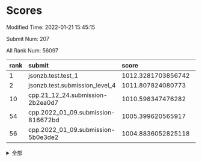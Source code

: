 # Scores

Modified Time: 2022-01-21 15:45:15

Submit Num: 207

All Rank Num: 56097

| rank |               submit               |       score        |       sigma        | pk_num |
| :--- | :--------------------------------- | :----------------- | :----------------- | :----- |
| 1    | jsonzb.test.test_1                 | 1012.3281703856742 | 0.7818520691984072 | 1084   |
| 2    | jsonzb.test.submission_level_4     | 1011.807824080773  | 0.8041040830297981 | 1083   |
| 10   | cpp.21_12_24.submission-2b2ea0d7   | 1010.598347476282  | 0.7882651165666418 | 1087   |
| 54   | cpp.2022_01_09.submission-816672bd | 1005.399620565917  | 0.7086612110394749 | 1087   |
| 56   | cpp.2022_01_09.submission-5b0e3de2 | 1004.8836052825118 | 0.7189576504030146 | 1083   |


<details>
<summary>全部</summary>

| rank |                 submit                 |       score        |       sigma        | pk_num |
| :--- | :------------------------------------- | :----------------- | :----------------- | :----- |
| 1    | jsonzb.test.test_1                     | 1012.3281703856742 | 0.7818520691984072 | 1084   |
| 2    | jsonzb.test.submission_level_4         | 1011.807824080773  | 0.8041040830297981 | 1083   |
| 3    | gobigger.level_3.submission_level_3_0  | 1011.3817137728913 | 0.7605149009332376 | 1081   |
| 4    | gobigger.level_3.submission_level_3_45 | 1011.1714149659159 | 0.78588058419148   | 1086   |
| 5    | gobigger.level_3.submission_level_3_35 | 1011.1188032732349 | 0.7667410384726806 | 1088   |
| 6    | gobigger.level_3.submission_level_3_44 | 1010.8734902921507 | 0.7694403453644195 | 1082   |
| 7    | gobigger.level_3.submission_level_3_13 | 1010.7728300351683 | 0.7539643641875516 | 1087   |
| 8    | gobigger.level_3.submission_level_3_49 | 1010.7533790845694 | 0.7784852151120838 | 1084   |
| 9    | gobigger.level_3.submission_level_3_4  | 1010.692864998656  | 0.7635199042583621 | 1080   |
| 10   | cpp.21_12_24.submission-2b2ea0d7       | 1010.598347476282  | 0.7882651165666418 | 1087   |
| 11   | gobigger.level_3.submission_level_3_48 | 1010.5805670389592 | 0.7547086256943772 | 1083   |
| 12   | gobigger.level_3.submission_level_3_28 | 1010.487692581773  | 0.7439777916174747 | 1084   |
| 13   | gobigger.level_3.submission_level_3_19 | 1010.3809938654852 | 0.7625976464877008 | 1088   |
| 14   | gobigger.level_3.submission_level_3_18 | 1010.3685087913758 | 0.7669743946414623 | 1084   |
| 15   | gobigger.level_3.submission_level_3_40 | 1010.3137149285232 | 0.7539357569282202 | 1086   |
| 16   | gobigger.level_3.submission_level_3_1  | 1010.2979326311889 | 0.767285051760595  | 1083   |
| 17   | gobigger.level_3.submission_level_3_9  | 1010.2238779053056 | 0.7619661848258276 | 1086   |
| 18   | gobigger.level_3.submission_level_3_16 | 1010.2045027023871 | 0.757734140305114  | 1083   |
| 19   | gobigger.level_3.submission_level_3_25 | 1010.1628419776008 | 0.7813331089054215 | 1081   |
| 20   | gobigger.level_3.submission_level_3_11 | 1010.1573275834625 | 0.7583489724666381 | 1082   |
| 21   | gobigger.level_3.submission_level_3_27 | 1010.0202510977491 | 0.7604381224917589 | 1081   |
| 22   | gobigger.level_3.submission_level_3_42 | 1010.0027810832433 | 0.7676167611445485 | 1084   |
| 23   | gobigger.level_3.submission_level_3_24 | 1009.9495306643439 | 0.750702345832239  | 1080   |
| 24   | gobigger.level_3.submission_level_3_6  | 1009.9184601950803 | 0.786181128298232  | 1084   |
| 25   | gobigger.level_3.submission_level_3_2  | 1009.9004365859166 | 0.7509555492359925 | 1084   |
| 26   | gobigger.level_3.submission_level_3_15 | 1009.884907492829  | 0.7727643170549294 | 1091   |
| 27   | gobigger.level_3.submission_level_3_33 | 1009.7720498697623 | 0.7396135569550213 | 1083   |
| 28   | gobigger.level_3.submission_level_3_21 | 1009.683992831824  | 0.7480375489370156 | 1083   |
| 29   | gobigger.level_3.submission_level_3_7  | 1009.6679133250092 | 0.7524512110722165 | 1084   |
| 30   | gobigger.level_3.submission_level_3_26 | 1009.6513835277815 | 0.751652991756889  | 1082   |
| 31   | gobigger.level_3.submission_level_3_17 | 1009.6086178753033 | 0.7733431389703916 | 1078   |
| 32   | gobigger.level_3.submission_level_3_46 | 1009.6038126147549 | 0.7438052850792304 | 1084   |
| 33   | gobigger.level_3.submission_level_3_8  | 1009.5989709302637 | 0.7606306551702363 | 1086   |
| 34   | gobigger.level_3.submission_level_3_23 | 1009.5424678875515 | 0.7619669672553828 | 1082   |
| 35   | gobigger.level_3.submission_level_3_39 | 1009.531298392458  | 0.7558037043917085 | 1088   |
| 36   | gobigger.level_3.submission_level_3_14 | 1009.5168867621078 | 0.7491942866156525 | 1085   |
| 37   | gobigger.level_3.submission_level_3_31 | 1009.4991831593121 | 0.746586527990684  | 1084   |
| 38   | gobigger.level_3.submission_level_3_22 | 1009.4870082098807 | 0.740516330448774  | 1090   |
| 39   | gobigger.level_3.submission_level_3_30 | 1009.276500861124  | 0.7464497060688452 | 1085   |
| 40   | gobigger.level_3.submission_level_3_20 | 1009.2466543508943 | 0.7391702565071737 | 1080   |
| 41   | gobigger.level_3.submission_level_3_43 | 1009.2232971497698 | 0.742802433880657  | 1089   |
| 42   | gobigger.level_3.submission_level_3_34 | 1009.2185759580804 | 0.7573313372512066 | 1085   |
| 43   | gobigger.level_3.submission_level_3_47 | 1008.9958675906388 | 0.7467136259145069 | 1083   |
| 44   | gobigger.level_3.submission_level_3_32 | 1008.9824026816649 | 0.7620378704344306 | 1083   |
| 45   | gobigger.level_3.submission_level_3_3  | 1008.943525934139  | 0.7511826863830513 | 1081   |
| 46   | gobigger.level_3.submission_level_3_29 | 1008.8613609603458 | 0.7600444640693779 | 1084   |
| 47   | gobigger.level_3.submission_level_3_38 | 1008.8408573551533 | 0.7552749686085932 | 1082   |
| 48   | gobigger.level_3.submission_level_3_36 | 1008.8371123277975 | 0.7599599257803895 | 1083   |
| 49   | gobigger.level_3.submission_level_3_41 | 1008.8094442304374 | 0.7373195200195966 | 1083   |
| 50   | gobigger.level_3.submission_level_3_12 | 1008.5774593791973 | 0.7514314053197878 | 1084   |
| 51   | gobigger.level_3.submission_level_3_5  | 1008.5015345362053 | 0.7454229769225852 | 1083   |
| 52   | gobigger.level_3.submission_level_3_10 | 1008.4103629826171 | 0.7247707512543484 | 1083   |
| 53   | gobigger.level_3.submission_level_3_37 | 1007.7757814604144 | 0.7482547460700878 | 1084   |
| 54   | cpp.2022_01_09.submission-816672bd     | 1005.399620565917  | 0.7086612110394749 | 1087   |
| 55   | gobigger.level_1.submission_level_1_30 | 1004.9635507026027 | 0.7162346186536891 | 1086   |
| 56   | cpp.2022_01_09.submission-5b0e3de2     | 1004.8836052825118 | 0.7189576504030146 | 1083   |
| 57   | gobigger.level_1.submission_level_1_34 | 1004.6407145872862 | 0.7128490920288694 | 1084   |
| 58   | gobigger.level_1.submission_level_1_35 | 1004.5469641023749 | 0.7150466439183246 | 1081   |
| 59   | gobigger.level_1.submission_level_1_27 | 1004.5288919274378 | 0.7106960903648744 | 1087   |
| 60   | gobigger.level_1.submission_level_1_3  | 1004.5114583412836 | 0.7039412565168438 | 1083   |
| 61   | gobigger.level_1.submission_level_1_20 | 1004.4771246428008 | 0.7149659028638493 | 1086   |
| 62   | gobigger.level_1.submission_level_1_31 | 1004.2214853414823 | 0.7247067268000932 | 1086   |
| 63   | gobigger.level_1.submission_level_1_29 | 1004.1905665338593 | 0.7173255526989495 | 1083   |
| 64   | gobigger.level_1.submission_level_1_6  | 1004.0209316755287 | 0.7278372521159396 | 1084   |
| 65   | gobigger.level_1.submission_level_1_12 | 1003.9694790254248 | 0.7193707970844779 | 1084   |
| 66   | gobigger.level_1.submission_level_1_26 | 1003.8811201965674 | 0.7125865401364316 | 1084   |
| 67   | gobigger.level_1.submission_level_1_48 | 1003.8634724946671 | 0.7099865771752675 | 1079   |
| 68   | gobigger.level_1.submission_level_1_41 | 1003.8629661570171 | 0.711685858110201  | 1088   |
| 69   | gobigger.level_1.submission_level_1_11 | 1003.8131385047809 | 0.7100763895165099 | 1088   |
| 70   | gobigger.level_1.submission_level_1_24 | 1003.8080914603012 | 0.7256044309359535 | 1082   |
| 71   | gobigger.level_1.submission_level_1_22 | 1003.7397102619283 | 0.72142056345063   | 1087   |
| 72   | gobigger.level_1.submission_level_1_15 | 1003.7068585730126 | 0.7168140168540883 | 1086   |
| 73   | gobigger.level_1.submission_level_1_7  | 1003.6525251535926 | 0.7165717434249241 | 1090   |
| 74   | gobigger.level_1.submission_level_1_47 | 1003.6108477342425 | 0.7182599369753391 | 1085   |
| 75   | gobigger.level_1.submission_level_1_21 | 1003.5556941986385 | 0.7156736102602127 | 1087   |
| 76   | gobigger.level_1.submission_level_1_19 | 1003.5297244159035 | 0.7178209482922374 | 1076   |
| 77   | gobigger.level_1.submission_level_1_25 | 1003.4972383197958 | 0.7164587787542822 | 1083   |
| 78   | gobigger.level_1.submission_level_1_13 | 1003.4845967730515 | 0.711395287341498  | 1086   |
| 79   | gobigger.level_1.submission_level_1_9  | 1003.4526010038995 | 0.7051368407509633 | 1086   |
| 80   | gobigger.level_1.submission_level_1_8  | 1003.4348397184915 | 0.7213659937750204 | 1086   |
| 81   | gobigger.level_1.submission_level_1_18 | 1003.3117169816265 | 0.715342919710394  | 1084   |
| 82   | gobigger.level_1.submission_level_1_46 | 1003.1453458853235 | 0.7154099511329742 | 1083   |
| 83   | gobigger.level_1.submission_level_1_33 | 1003.1322193374549 | 0.7267975255738851 | 1081   |
| 84   | gobigger.level_1.submission_level_1_49 | 1003.0713464020408 | 0.7240966407692359 | 1084   |
| 85   | gobigger.level_1.submission_level_1_16 | 1002.9769367546239 | 0.7119368755784629 | 1083   |
| 86   | gobigger.level_1.submission_level_1_43 | 1002.9767218728621 | 0.715816157727369  | 1081   |
| 87   | gobigger.level_1.submission_level_1_23 | 1002.9188353069757 | 0.7144583546207814 | 1086   |
| 88   | gobigger.level_1.submission_level_1_32 | 1002.8841224803477 | 0.7195550448866589 | 1084   |
| 89   | gobigger.level_1.submission_level_1_40 | 1002.8710739858336 | 0.7154356347445918 | 1082   |
| 90   | gobigger.level_1.submission_level_1_39 | 1002.837594151586  | 0.7280018426874217 | 1087   |
| 91   | gobigger.level_1.submission_level_1_1  | 1002.7637667084276 | 0.7123504307172543 | 1087   |
| 92   | gobigger.level_1.submission_level_1_28 | 1002.7346763909816 | 0.6992229292025448 | 1081   |
| 93   | gobigger.level_1.submission_level_1_0  | 1002.6529794722792 | 0.7224817885648356 | 1089   |
| 94   | gobigger.level_1.submission_level_1_14 | 1002.6442172090505 | 0.7178321008148123 | 1085   |
| 95   | gobigger.level_1.submission_level_1_37 | 1002.5387032079298 | 0.7108649105731017 | 1082   |
| 96   | gobigger.level_1.submission_level_1_10 | 1002.5362781781771 | 0.7169969747610767 | 1080   |
| 97   | gobigger.level_1.submission_level_1_17 | 1002.1642099864534 | 0.7120645899323805 | 1083   |
| 98   | gobigger.level_1.submission_level_1_4  | 1002.1060992424469 | 0.7295812699366208 | 1091   |
| 99   | gobigger.level_1.submission_level_1_44 | 1002.0806419410884 | 0.7045459521674906 | 1083   |
| 100  | gobigger.level_1.submission_level_1_2  | 1002.0769997496928 | 0.7136254760692115 | 1081   |
| 101  | gobigger.level_1.submission_level_1_5  | 1002.0419372071958 | 0.7140146060606073 | 1088   |
| 102  | gobigger.level_1.submission_level_1_45 | 1001.987764509786  | 0.7190369388436236 | 1085   |
| 103  | gobigger.level_1.submission_level_1_38 | 1001.8019073599146 | 0.7114212387569214 | 1082   |
| 104  | gobigger.level_1.submission_level_1_36 | 1001.6933157653401 | 0.7063515050170718 | 1080   |
| 105  | gobigger.level_1.submission_level_1_42 | 1001.1205824073334 | 0.7086022339372027 | 1088   |
| 106  | gobigger.random.submission_random_20   | 997.2440516234919  | 0.7197829071144732 | 1085   |
| 107  | gobigger.random.submission_random_9    | 997.202648130467   | 0.6948107351791358 | 1086   |
| 108  | gobigger.random.submission_random_24   | 996.9833299020703  | 0.703344388935475  | 1082   |
| 109  | gobigger.random.submission_random_32   | 996.8342531368183  | 0.7238617124846038 | 1082   |
| 110  | gobigger.random.submission_random_2    | 996.8091540303042  | 0.7215665636430255 | 1082   |
| 111  | gobigger.random.submission_random_37   | 996.7517693026169  | 0.7052104334948259 | 1083   |
| 112  | gobigger.random.submission_random_15   | 996.6772534857539  | 0.7169336294270132 | 1081   |
| 113  | gobigger.random.submission_random_7    | 996.6259519614284  | 0.7161384430490977 | 1083   |
| 114  | gobigger.random.submission_random_8    | 996.6061890509627  | 0.7156789937506051 | 1083   |
| 115  | gobigger.random.submission_random_14   | 996.5424361075004  | 0.7144591018626417 | 1087   |
| 116  | gobigger.random.submission_random_26   | 996.5313613092216  | 0.7159293852063685 | 1086   |
| 117  | gobigger.random.submission_random_17   | 996.5216017564475  | 0.6997199073541042 | 1085   |
| 118  | gobigger.random.submission_random_40   | 996.4911305078006  | 0.7017910807245791 | 1089   |
| 119  | gobigger.random.submission_random_25   | 996.3445737181898  | 0.6959399008338063 | 1088   |
| 120  | gobigger.random.submission_random_23   | 996.22848338241    | 0.7084847838930391 | 1083   |
| 121  | gobigger.random.submission_random_12   | 996.2189722984746  | 0.7027739652533295 | 1083   |
| 122  | gobigger.random.submission_random_48   | 996.1637501000708  | 0.7125761781161949 | 1083   |
| 123  | gobigger.random.submission_random_18   | 996.1430730678578  | 0.7118550077156288 | 1082   |
| 124  | gobigger.random.submission_random_29   | 996.1201859208817  | 0.7102729732032347 | 1086   |
| 125  | gobigger.random.submission_random_39   | 996.1032256593736  | 0.7134969502526461 | 1086   |
| 126  | gobigger.random.submission_random_11   | 996.0495683104979  | 0.7021176401244759 | 1084   |
| 127  | gobigger.random.submission_random_36   | 995.9739330985965  | 0.7072795834957099 | 1080   |
| 128  | gobigger.random.submission_random_38   | 995.9624285674525  | 0.7077456979548314 | 1083   |
| 129  | gobigger.random.submission_random_45   | 995.953646062914   | 0.7142313802541304 | 1082   |
| 130  | gobigger.random.submission_random_19   | 995.8384954963512  | 0.69935305859196   | 1085   |
| 131  | gobigger.random.submission_random_13   | 995.8035670896253  | 0.7098470798144695 | 1082   |
| 132  | gobigger.random.submission_random_46   | 995.777605611647   | 0.7166415772723045 | 1088   |
| 133  | gobigger.random.submission_random_16   | 995.7687697653433  | 0.720040236721532  | 1081   |
| 134  | gobigger.random.submission_random_21   | 995.7683378911562  | 0.7083563999216902 | 1085   |
| 135  | gobigger.random.submission_random_30   | 995.7365656654375  | 0.7227337317394257 | 1079   |
| 136  | gobigger.random.submission_random_27   | 995.6706997900445  | 0.725474762421356  | 1080   |
| 137  | gobigger.random.submission_random_49   | 995.576732450733   | 0.7110702142030301 | 1089   |
| 138  | gobigger.random.submission_random_47   | 995.5522994633219  | 0.7209622353128451 | 1086   |
| 139  | gobigger.random.submission_random_31   | 995.5332937000666  | 0.7021182850225286 | 1082   |
| 140  | gobigger.random.submission_random_28   | 995.5228349074969  | 0.7108985064155005 | 1084   |
| 141  | gobigger.random.submission_random_4    | 995.5037857935683  | 0.7109542084979342 | 1089   |
| 142  | gobigger.random.submission_random_10   | 995.449280592466   | 0.7164832289687579 | 1084   |
| 143  | gobigger.random.submission_random_1    | 995.4372070591322  | 0.7077211526454085 | 1085   |
| 144  | gobigger.random.submission_random_42   | 995.3815238819877  | 0.709848257283202  | 1084   |
| 145  | gobigger.random.submission_random_5    | 995.366876814148   | 0.7105125237375545 | 1085   |
| 146  | gobigger.random.submission_random_43   | 995.3159845704197  | 0.7097891628937634 | 1081   |
| 147  | gobigger.random.submission_random_44   | 995.2777914148081  | 0.701359769853835  | 1083   |
| 148  | gobigger.random.submission_random_22   | 995.262010757773   | 0.7113400175099139 | 1081   |
| 149  | gobigger.random.submission_random_35   | 995.2604855479491  | 0.724326585505612  | 1087   |
| 150  | gobigger.random.submission_random_3    | 995.1209502009181  | 0.7044420794095522 | 1086   |
| 151  | gobigger.random.submission_random_6    | 995.0599182820368  | 0.7281732590436705 | 1087   |
| 152  | gobigger.random.submission_random_0    | 995.0456206310739  | 0.7210432958165066 | 1083   |
| 153  | gobigger.random.submission_random_41   | 994.9069708513963  | 0.7188368494184241 | 1083   |
| 154  | gobigger.random.submission_random_34   | 994.8952071648093  | 0.7088648091912119 | 1080   |
| 155  | gobigger.random.submission_random_33   | 994.7495672494061  | 0.738783251581101  | 1090   |
| 156  | gobigger.level_2.submission_level_2_20 | 994.1161653774789  | 0.7325680960275208 | 1083   |
| 157  | gobigger.level_2.submission_level_2_21 | 993.9706721889451  | 0.7360930935209327 | 1081   |
| 158  | gobigger.level_2.submission_level_2_44 | 993.8977946435875  | 0.7412068929097506 | 1083   |
| 159  | gobigger.level_2.submission_level_2_17 | 993.8310837947399  | 0.7403040255104261 | 1084   |
| 160  | gobigger.level_2.submission_level_2_12 | 993.7713971336415  | 0.7397139494690805 | 1085   |
| 161  | gobigger.level_2.submission_level_2_5  | 993.6830244143252  | 0.7393032214824644 | 1081   |
| 162  | gobigger.level_2.submission_level_2_9  | 993.0562351091305  | 0.7296941080630243 | 1083   |
| 163  | gobigger.level_2.submission_level_2_34 | 992.9888401747653  | 0.7255052531641033 | 1090   |
| 164  | gobigger.level_2.submission_level_2_15 | 992.8599270603426  | 0.7315539645072847 | 1084   |
| 165  | gobigger.level_2.submission_level_2_23 | 992.8317198358025  | 0.7331154411541068 | 1085   |
| 166  | gobigger.level_2.submission_level_2_49 | 992.7177753773416  | 0.7411284551406109 | 1082   |
| 167  | gobigger.level_2.submission_level_2_1  | 992.6725340843323  | 0.7472023633490369 | 1079   |
| 168  | gobigger.level_2.submission_level_2_11 | 992.6648613415232  | 0.7189153161263292 | 1086   |
| 169  | gobigger.level_2.submission_level_2_36 | 992.6088988010064  | 0.7347390159272471 | 1085   |
| 170  | gobigger.level_2.submission_level_2_33 | 992.5226406190382  | 0.7335903950103053 | 1083   |
| 171  | gobigger.level_2.submission_level_2_7  | 992.4664452944621  | 0.7352746086039655 | 1084   |
| 172  | gobigger.level_2.submission_level_2_14 | 992.3356898401556  | 0.7356512476856071 | 1083   |
| 173  | gobigger.level_2.submission_level_2_43 | 992.329993200313   | 0.7366600382415701 | 1084   |
| 174  | gobigger.level_2.submission_level_2_31 | 992.3012752539698  | 0.7484986926133446 | 1085   |
| 175  | gobigger.level_2.submission_level_2_29 | 992.2847376211477  | 0.7457430161554855 | 1082   |
| 176  | gobigger.level_2.submission_level_2_35 | 992.2143233281472  | 0.7350461349129531 | 1085   |
| 177  | gobigger.level_2.submission_level_2_32 | 992.2003105865031  | 0.7449001536065121 | 1083   |
| 178  | gobigger.level_2.submission_level_2_24 | 992.0775934000551  | 0.7551850678400521 | 1084   |
| 179  | gobigger.level_2.submission_level_2_48 | 992.0709463905451  | 0.7446022830957142 | 1078   |
| 180  | gobigger.level_2.submission_level_2_38 | 992.067689367103   | 0.7362886558022079 | 1082   |
| 181  | gobigger.level_2.submission_level_2_22 | 992.0669232889455  | 0.7429138763197903 | 1087   |
| 182  | gobigger.level_2.submission_level_2_4  | 992.0418401119387  | 0.7487050580193714 | 1081   |
| 183  | gobigger.level_2.submission_level_2_45 | 991.9988957095803  | 0.7500508678180366 | 1088   |
| 184  | gobigger.level_2.submission_level_2_46 | 991.9698398502895  | 0.7512435440745262 | 1083   |
| 185  | gobigger.level_2.submission_level_2_18 | 991.8781537927172  | 0.7480832384198927 | 1087   |
| 186  | gobigger.level_2.submission_level_2_0  | 991.8507649355956  | 0.7506644371361239 | 1080   |
| 187  | gobigger.level_2.submission_level_2_19 | 991.8424948270156  | 0.7556969606313835 | 1085   |
| 188  | gobigger.level_2.submission_level_2_2  | 991.8193538996536  | 0.7538583480406321 | 1087   |
| 189  | gobigger.level_2.submission_level_2_26 | 991.813547287508   | 0.7680759667845466 | 1079   |
| 190  | gobigger.level_2.submission_level_2_8  | 991.7821998413473  | 0.758942889308245  | 1085   |
| 191  | gobigger.level_2.submission_level_2_27 | 991.7758874432683  | 0.7465654575208035 | 1085   |
| 192  | gobigger.level_2.submission_level_2_25 | 991.7357508914646  | 0.7328912872643707 | 1086   |
| 193  | gobigger.level_2.submission_level_2_40 | 991.7251116932608  | 0.7417386928737273 | 1085   |
| 194  | gobigger.level_2.submission_level_2_10 | 991.5110914865164  | 0.7632961257938364 | 1083   |
| 195  | gobigger.level_2.submission_level_2_16 | 991.3547071483201  | 0.7392523769096865 | 1082   |
| 196  | gobigger.level_2.submission_level_2_37 | 991.3047457804299  | 0.7560294247833441 | 1083   |
| 197  | gobigger.level_2.submission_level_2_47 | 991.2606472446133  | 0.7441281521729237 | 1087   |
| 198  | gobigger.level_2.submission_level_2_6  | 991.225717058414   | 0.7490738219938862 | 1081   |
| 199  | gobigger.level_2.submission_level_2_41 | 991.1797256495038  | 0.7669647019532712 | 1077   |
| 200  | gobigger.level_2.submission_level_2_13 | 991.1318870944451  | 0.7533268265828639 | 1085   |
| 201  | gobigger.level_2.submission_level_2_30 | 991.0808459773016  | 0.7693225949558438 | 1087   |
| 202  | gobigger.level_2.submission_level_2_42 | 991.0356683212557  | 0.7723296730368753 | 1086   |
| 203  | gobigger.level_2.submission_level_2_39 | 990.8626858280271  | 0.7550560122806769 | 1085   |
| 204  | gobigger.level_2.submission_level_2_3  | 990.8399943722244  | 0.7481766414961072 | 1084   |
| 205  | gobigger.level_2.submission_level_2_28 | 990.0885725500706  | 0.7606613049764898 | 1086   |
| 206  | gobigger.none.submission_none_0        | 977.960292542615   | 1.2883425644882607 | 1082   |
| 207  | gobigger.none.submission_none_1        | 976.5181231661367  | 1.380851057182074  | 1084   |

</details>